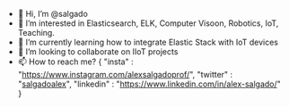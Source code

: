 - 👋 Hi, I’m @salgado
- 👀 I’m interested in Elasticsearch, ELK, Computer Visoon, Robotics, IoT, Teaching.
- 🌱 I’m currently learning how to integrate Elastic Stack with IoT devices
- 💞️ I’m looking to collaborate on IIoT projects
- 📫 How to reach me? 
{ 
"insta"     : "https://www.instagram.com/alexsalgadoprof/",
"twitter"   : "[salgadoalex](https://twitter.com/salgadoalex)",
"linkedin"  : "https://www.linkedin.com/in/alex-salgado/"  
}

<!---
salgado/salgado is a ✨ special ✨ repository because its `README.md` (this file) appears on your GitHub profile.
You can click the Preview link to take a look at your changes.
--->
